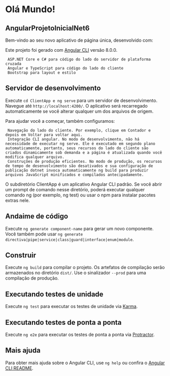 # Olá Mundo!

## AngularProjetoInicialNet6

Bem-vindo ao seu novo aplicativo de página única, desenvolvido com:

Este projeto foi gerado com [Angular CLI](https://github.com/angular/angular-cli) versão 8.0.0.

     ASP.NET Core e C# para código do lado do servidor de plataforma cruzada
     Angular e TypeScript para código do lado do cliente
     Bootstrap para layout e estilo

## Servidor de desenvolvimento

Execute `cd ClientApp e ng serve` para um servidor de desenvolvimento. Navegue até `http://localhost:4200/`. O aplicativo será recarregado automaticamente se você alterar qualquer um dos arquivos de origem.

Para ajudar você a começar, também configuramos:

     Navegação do lado do cliente. Por exemplo, clique em Contador e depois em Voltar para voltar aqui.
     Integração CLI angular. No modo de desenvolvimento, não há necessidade de executar ng serve. Ele é executado em segundo plano automaticamente, portanto, seus recursos do lado do cliente são criados dinamicamente sob demanda e a página é atualizada quando você modifica qualquer arquivo.
     Construções de produção eficientes. No modo de produção, os recursos de tempo de desenvolvimento são desativados e sua configuração de publicação dotnet invoca automaticamente ng build para produzir arquivos JavaScript minificados e compilados antecipadamente.

O subdiretório ClientApp é um aplicativo Angular CLI padrão. Se você abrir um prompt de comando nesse diretório, poderá executar qualquer comando ng (por exemplo, ng test) ou usar o npm para instalar pacotes extras nele.


## Andaime de código

Execute `ng generate component-name` para gerar um novo componente. Você também pode usar `ng generate directiva|pipe|service|class|guard|interface|enum|module`.

## Construir

Execute `ng build` para compilar o projeto. Os artefatos de compilação serão armazenados no diretório `dist/`. Use o sinalizador `--prod` para uma compilação de produção.

## Executando testes de unidade

Execute `ng test` para executar os testes de unidade via [Karma](https://karma-runner.github.io).

## Executando testes de ponta a ponta

Execute `ng e2e` para executar os testes de ponta a ponta via [Protractor](http://www.protractortest.org/).

## Mais ajuda

Para obter mais ajuda sobre o Angular CLI, use `ng help` ou confira o [Angular CLI README](https://github.com/angular/angular-cli/blob/master/README.md).
